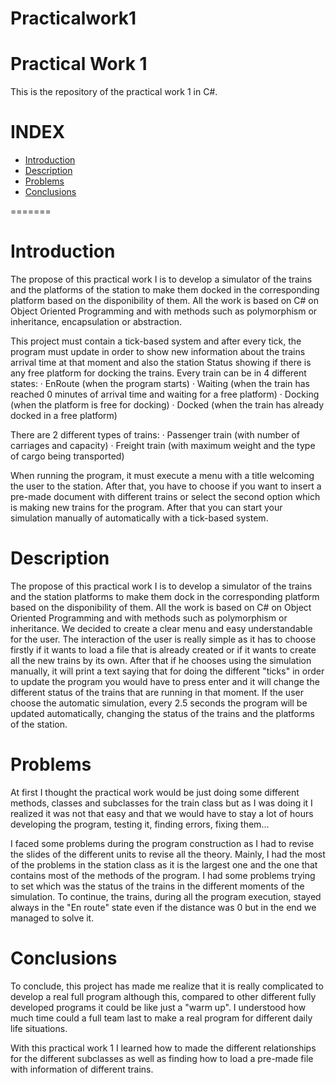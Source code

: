 # Practicalwork1

# Practical Work 1 
This is the repository of the practical work 1 in C#. 

# INDEX

- [Introduction](#introduction)
- [Description](#docking-simulator-software-practical-work-i)
- [Problems](#problems)
- [Conclusions](#conclusions)


=======
# Introduction

The propose of this practical work I is to develop a simulator of the trains and the platforms of the station to make them docked in the corresponding platform based on the disponibility of them. All the work is based on C# on Object Oriented Programming and with methods such as polymorphism or inheritance, encapsulation or abstraction.

This project must contain a tick-based system and after every tick, the program must update in order to show new information about the trains arrival time at that moment and also the station Status showing if there is any free platform for docking the trains. 
Every train can be in 4 different states:
    · EnRoute (when the program starts)
    · Waiting (when the train has reached 0 minutes of arrival time and waiting for a free platform)
    · Docking (when the platform is free for docking)
    · Docked (when the train has already docked in a free platform)

There are 2 different types of trains:
    · Passenger train (with number of carriages and capacity)
    · Freight train (with maximum weight and the type of cargo being transported)
    

When running the program, it must execute a menu with a title welcoming the user to the station. After that, you have to choose if you want to insert a pre-made document with different trains or select the second option which is making new trains for the program. After that you can start your simulation manually of automatically with a tick-based system.


# Description 

The propose of this practical work I is to develop a simulator of the trains and the station platforms to make them dock in the corresponding platform based on the disponibility of them. All the work is based on C# on Object Oriented Programming and with methods such as polymorphism or inheritance.
We decided to create a clear menu and easy understandable for the user.
The interaction of the user is really simple as it has to choose firstly if it wants to load a file that is already created or if it wants to create all the new trains by its own. After that if he chooses using the simulation manually, it will print a text saying that for doing the different "ticks" in order to update the program you would have to press enter and it will change the different status of the trains that are running in that moment. If the user choose the automatic simulation, every 2.5 seconds the program will be updated automatically, changing the status of the trains and the platforms of the station.

# Problems 

At first I thought the practical work would be just doing some different methods, classes and subclasses for the train class but as I was doing it I realized it was not that easy and that we would have to stay a lot of hours developing the program, testing it, finding errors, fixing them... 

I faced some problems during the program construction as I had to revise the slides of the different units to revise all the theory.
Mainly, I had the most of the problems in the station class as it is the largest one and the one that contains most of the methods of the program.
I had some problems trying to set which was the status of the trains in the different moments of the simulation. 
To continue, the trains, during all the program execution, stayed always in the "En route" state even if the distance was 0 but in the end we managed to solve it.


# Conclusions

To conclude, this project has made me realize that it is really complicated to develop a real full program although this, compared to other different fully developed programs it could be like just a "warm up". I understood how much time could a full team last to make a real program for different daily life situations.

With this practical work 1 I learned how to made the different relationships for the different subclasses as well as finding how to load a pre-made file with information of different trains. 






